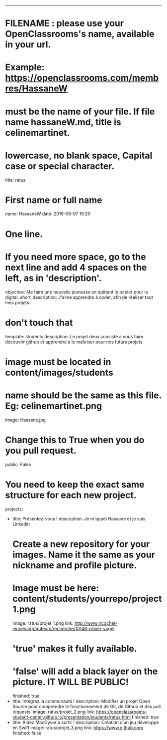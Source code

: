 ---

# FILENAME : please use your OpenClassrooms's name, available in your url.
# Example: https://openclassrooms.com/membres/HassaneW
# must be the name of your file. If file name hassaneW.md, title is celinemartinet.
# lowercase, no blank space, Capital case or special character.
title: ratus

# First name or full name
name: HassaneW
date: 2019-06-07 19:20

# One line.
# If you need more space, go to the next line and add 4 spaces on the left, as in 'description'.
objective: Me faire une nouvelle jeunesse en quittant le papier pour le digital.
short_description: J'aime apprendre à coder, afin de réaliser tout mes projets.

# don't touch that
template: students
description:
    Le projet deux consiste à nous faire découvrir github et apprendre à le maîtriser pour nos futurs projets

# image must be located in content/images/students
# name should be the same as this file. Eg: celinemartinet.png
image: Hassane.jpg

# Change this to True when you do you pull request.
public: False

# You need to keep the exact same structure for each new project.
projects:
  - title: Présentez-vous !
    description: Je m'appel Hassane et je suis Linkedin
    # Create a new repository for your images. Name it the same as your nickname and profile picture.
    # Image must be here: content/students/yourrepo/project1.png
    image: ratus/projet_1.png
    link: http://www.ricochet-jeunes.org/auteurs/recherche/10146-olivier-vogel
    # 'true' makes it fully available.
    # 'false' will add a black layer on the picture. IT WILL BE PUBLIC!
    finished: true
  - title: Intégrez la communauté !
    description: Modifier un projet Open Source pour comprendre le fonctionnement de Git, de Github et des pull requests. 
    image: ratus/projet_2.png
    link: https://openclassrooms-student-center.github.io/presentation/students/ratus.html
    finished: true
  - title: Aidez MacGyver à sortir !
    description: Création d’un jeu développé en Swift
    image: ratus/projet_3.png
    link: https://www.github.com
    finished: false
